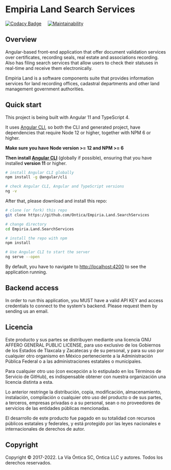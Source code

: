 # Empiria Land Search Services

[![Codacy Badge](https://app.codacy.com/project/badge/Grade/71c9478a022f41a6a44e0eeefacfda22)](https://www.codacy.com/gh/Ontica/Empiria.Land.SearchServices/dashboard?utm_source=github.com&amp;utm_medium=referral&amp;utm_content=Ontica/Empiria.Land.SearchServices&amp;utm_campaign=Badge_Grade) &nbsp; &nbsp; [![Maintainability](https://api.codeclimate.com/v1/badges/f077757386e4fa419e77/maintainability)](https://codeclimate.com/github/Ontica/Empiria.Land.SearchServices/maintainability)

## Overview

Angular-based front-end application that offer document validation services over certificates, recording seals, real estate and associations recording. Also has filing search services that allow users to check their statuses in real-time and receive them electronically.

Empiria Land is a software components suite that provides information services for land recording offices, cadastral departments and other land management government authorities.

## Quick start

This project is being built with Angular 11 and TypeScript 4.

It uses [Angular CLI](https://github.com/angular/angular-cli), so both the CLI and generated project, have dependencies that require Node 12 or higher, together with NPM 6 or higher.

**Make sure you have Node version >= 12 and NPM >= 6**

**Then install [Angular CLI](https://github.com/angular/angular-cli)** (globally if possible), ensuring that you have installed **version 11** or higher.

```bash
# install Angular CLI globally
npm install -g @angular/cli

# check Angular CLI, Angular and TypeScript versions
ng -v
```

After that, please download and install this repo:

```bash
# clone (or fork) this repo
git clone https://github.com/Ontica/Empiria.Land.SearchServices

# change directory
cd Empiria.Land.SearchServices

# install the repo with npm
npm install

# Use Angular CLI to start the server
ng serve --open
```

By default, you have to navigate to [http://localhost:4200](http://localhost:4200) to see the application running.

## Backend access

In order to run this application, you MUST have a valid API KEY and access credentials to connect to the system's backend. Please request them by sending us an email.

## Licencia

Este producto y sus partes se distribuyen mediante una licencia GNU AFFERO
GENERAL PUBLIC LICENSE, para uso exclusivo de los Gobiernos de los Estados
de Tlaxcala y Zacatecas y de su personal, y para su uso por cualquier otro
organismo en México perteneciente  a la Administración Pública Federal o a
las administraciones estatales o municipales.

Para cualquier otro uso (con excepción  a lo estipulado en los Términos de
Servicio de GitHub), es indispensable obtener con nuestra organización una
licencia distinta a esta.

Lo anterior restringe la distribución, copia, modificación, almacenamiento,
instalación, compilación o cualquier otro uso del producto o de sus partes,
a terceros, empresas privadas o a su personal, sean o no proveedores de
servicios de las entidades públicas mencionadas.

El desarrollo de este producto fue pagado en su totalidad con recursos
públicos estatales y federales, y está protegido por las leyes nacionales
e internacionales de derechos de autor.

## Copyright

Copyright © 2017-2022. La Vía Óntica SC, Ontica LLC y autores.
Todos los derechos reservados.
